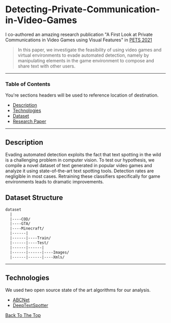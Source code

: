 # Detecting-Private-Communication-in-Video-Games

I co-authored an amazing research publication "A First Look at Private Communications in Video Games using Visual Features" in [PETS 2021](https://petsymposium.org/2021/paperlist.php)
> In this paper, we investigate the feasibility
of using video games and virtual environments to evade
automated detection, namely by manipulating elements
in the game environment to compose and share text
with other users.

---

### Table of Contents
You're sections headers will be used to reference location of destination.

- [Description](#description)
- [Technologies](#how-to-use)
- [Dataset](https://drive.google.com/drive/folders/131jT-0YeHtpkzYrO_JZviU78Wgj7onGV)
- [Research Paper](https://drive.google.com/file/d/1v1AZR_99Q4dxNaEl_fUNM-IAHo3wdsOR/view?usp=sharing)

---

## Description

Evading automated detection exploits the fact that
text spotting in the wild is a challenging problem in
computer vision. To test our hypothesis, we compile a
novel dataset of text generated in popular video games
and analyze it using state-of-the-art text spotting tools.
Detection rates are negligible in most cases. Retraining these classifiers specifically for game environments
leads to dramatic improvements.


## Dataset Structure

```html
dataset
  |
  |----COD/               
  |----GTA/               
  |----Minecraft/               
  |------|
  |------|----Train/            
  |------|----Test/            
  |------|------|
  |------|------|----Images/
  |------|------|----Xmls/
```
---


## Technologies
We used two open source state of the art algorithms for our analysis.
- [ABCNet](https://github.com/aim-uofa/AdelaiDet/blob/master/configs/BAText/README.md)
- [DeepTextSpotter](https://github.com/MichalBusta/DeepTextSpotter)

[Back To The Top](#Detecting-Private-Communication-in-Video-Games)
